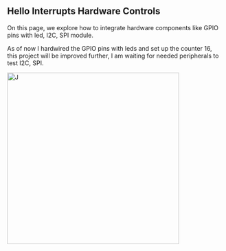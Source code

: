 ## Hello Interrupts Hardware Controls


On this page, we explore how to integrate hardware components like GPIO pins with led, I2C, SPI module.

As of now I hardwired  the GPIO pins with leds and set up the counter 16, this project will be improved further, 
I am waiting for needed peripherals to test I2C, SPI. 

<img src="https://github.com/abmajith/bare_metal_embedded_os/blob/main/rpi_3bplus_BM/helloInterruptsSimplePartTwo/raspberry3bplus_ledcounter.jpg" alt="J" width="400"/>
